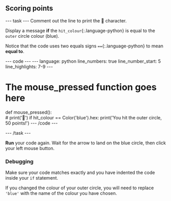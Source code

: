 <h2 class="c-project-heading--task">Scoring points</h2>

--- task ---
Comment out the line to print the 🎯 character.

Display a message **if** the `hit_colour`{:.language-python} is equal to the `outer` circle colour (blue). 

Notice that the code uses two equals signs `==`{:.language-python} to mean **equal to**.

<div class="c-project-code">
--- code ---
---
language: python
line_numbers: true
line_number_start: 5
line_highlights: 7-9
---
  
# The mouse_pressed function goes here
def mouse_pressed():    
    # print('🎯')
    if hit_colour == Color('blue').hex:
        print('You hit the outer circle, 50 points!')
--- /code ---
</div>

--- /task ---

**Run** your code again. Wait for the arrow to land on the blue circle, then click your left mouse button.

<div class="c-project-callout c-project-callout--debug">

### Debugging

Make sure your code matches exactly and you have indented the code inside your `if` statement. 

If you changed the colour of your outer circle, you will need to replace `'blue'` with the name of the colour you have chosen.

</div>